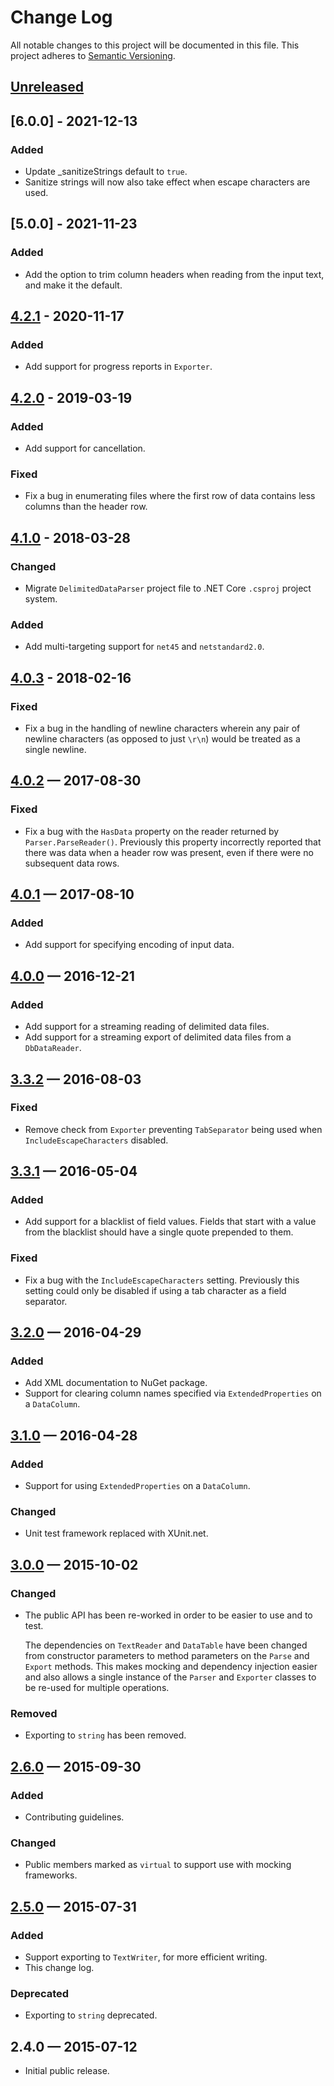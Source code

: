 # Change Log
	
All notable changes to this project will be documented in this file.
This project adheres to [Semantic Versioning](http://semver.org/).

## [Unreleased][unreleased]

## [6.0.0] - 2021-12-13

### Added

- Update _sanitizeStrings default to `true`.
- Sanitize strings will now also take effect when escape characters are used.

## [5.0.0] - 2021-11-23

### Added

- Add the option to trim column headers when reading from the input text, and make it the default.

## [4.2.1] - 2020-11-17

### Added

- Add support for progress reports in `Exporter`.

## [4.2.0] - 2019-03-19

### Added

- Add support for cancellation.

### Fixed

- Fix a bug in enumerating files where the first row of data contains less
  columns than the header row.

## [4.1.0] - 2018-03-28

### Changed

- Migrate `DelimitedDataParser` project file to .NET Core `.csproj` project system.

### Added

- Add multi-targeting support for `net45` and `netstandard2.0`.

## [4.0.3] - 2018-02-16

### Fixed

- Fix a bug in the handling of newline characters wherein any pair of newline characters
  (as opposed to just `\r\n`) would be treated as a single newline.

## [4.0.2] — 2017-08-30

### Fixed

- Fix a bug with the `HasData` property on the reader returned by
  `Parser.ParseReader()`. Previously this property incorrectly reported that
  there was data when a header row was present, even if there were no
  subsequent data rows.

## [4.0.1] — 2017-08-10

### Added

- Add support for specifying encoding of input data.

## [4.0.0] — 2016-12-21

### Added

- Add support for a streaming reading of delimited data files.
- Add support for a streaming export of delimited data files from a `DbDataReader`.

## [3.3.2] — 2016-08-03

### Fixed

- Remove check from `Exporter` preventing `TabSeparator` being used when
  `IncludeEscapeCharacters` disabled.

## [3.3.1] — 2016-05-04

### Added

- Add support for a blacklist of field values. Fields that start with a value
  from the blacklist should have a single quote prepended to them.

### Fixed

- Fix a bug with the `IncludeEscapeCharacters` setting. Previously this setting
  could only be disabled if using a tab character as a field separator.

## [3.2.0] — 2016-04-29

### Added

- Add XML documentation to NuGet package.
- Support for clearing column names specified via `ExtendedProperties` on a
  `DataColumn`.

## [3.1.0] — 2016-04-28

### Added

- Support for using `ExtendedProperties` on a `DataColumn`.

### Changed

- Unit test framework replaced with XUnit.net.

## [3.0.0] — 2015-10-02

### Changed

- The public API has been re-worked in order to be easier to use and to test.

  The dependencies on `TextReader` and `DataTable` have been changed from
  constructor parameters to method parameters on the `Parse` and `Export`
  methods. This makes mocking and dependency injection easier and also allows
  a single instance of the `Parser` and `Exporter` classes to be re-used for
  multiple operations.

### Removed

- Exporting to `string` has been removed.

## [2.6.0] — 2015-09-30

### Added

- Contributing guidelines.

### Changed
	
- Public members marked as `virtual` to support use with mocking frameworks.

## [2.5.0] — 2015-07-31
	
### Added

- Support exporting to `TextWriter`, for more efficient writing.
- This change log.
	
### Deprecated
	
- Exporting to `string` deprecated.
	
## 2.4.0 — 2015-07-12

- Initial public release.

[unreleased]: https://github.com/EnableSoftware/DelimitedDataParser/compare/v4.2.0...HEAD
[4.2.1]: https://github.com/EnableSoftware/DelimitedDataParser/compare/v4.2.0...v4.2.1
[4.2.0]: https://github.com/EnableSoftware/DelimitedDataParser/compare/v4.1.0...v4.2.0
[4.1.0]: https://github.com/EnableSoftware/DelimitedDataParser/compare/v4.0.3...v4.1.0
[4.0.3]: https://github.com/EnableSoftware/DelimitedDataParser/compare/v4.0.2...v4.0.3
[4.0.2]: https://github.com/EnableSoftware/DelimitedDataParser/compare/v4.0.1...v4.0.2
[4.0.1]: https://github.com/EnableSoftware/DelimitedDataParser/compare/v4.0.0...v4.0.1
[4.0.0]: https://github.com/EnableSoftware/DelimitedDataParser/compare/v3.3.2...v4.0.0
[3.3.2]: https://github.com/EnableSoftware/DelimitedDataParser/compare/v3.3.1...v3.3.2
[3.3.1]: https://github.com/EnableSoftware/DelimitedDataParser/compare/v3.2.0...v3.3.1
[3.2.0]: https://github.com/EnableSoftware/DelimitedDataParser/compare/v3.1.0...v3.2.0
[3.1.0]: https://github.com/EnableSoftware/DelimitedDataParser/compare/v3.0.0...v3.1.0
[3.0.0]: https://github.com/EnableSoftware/DelimitedDataParser/compare/v2.6.0...v3.0.0
[2.6.0]: https://github.com/EnableSoftware/DelimitedDataParser/compare/v2.5.0...v2.6.0
[2.5.0]: https://github.com/EnableSoftware/DelimitedDataParser/compare/v2.4.0...v2.5.0

